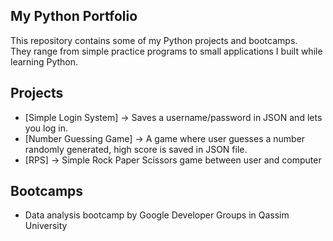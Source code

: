## My Python Portfolio 

This repository contains some of my Python projects and bootcamps.  
They range from simple practice programs to small applications I built while learning Python.

## Projects
- [Simple Login System] → Saves a username/password in JSON and lets you log in.
- [Number Guessing Game] → A game where user guesses a number randomly generated, high score is saved in JSON file.
- [RPS] → Simple Rock Paper Scissors game between user and computer

## Bootcamps
- Data analysis bootcamp by Google Developer Groups in Qassim University
